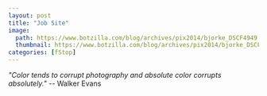 ```yaml
---
layout: post
title: "Job Site"
image:
  path: https://www.botzilla.com/blog/archives/pix2014/bjorke_DSCF4949.jpg
  thumbnail: https://www.botzilla.com/blog/archives/pix2014/bjorke_DSCF4949.jpg
categories: [fStop]
---
```


<p class="well"><i>"Color tends to corrupt photography and absolute color corrupts absolutely."</i> -- Walker Evans</p>
